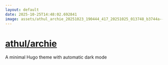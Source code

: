 ```yaml
---
layout: default
date: 2025-10-25T14:48:02.692841
image: assets/athul_archie_20251023_190444_417_20251025_013748_b3744a--20251025T033833922--cropped.png
---
```


# [athul/archie](https://github.com/athul/archie/)

A minimal Hugo theme with automatic dark mode
